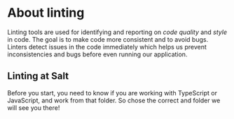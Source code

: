 # About linting

Linting tools are used for identifying and reporting on _code quality_ and _style_ in code. The goal is to make code more consistent and to avoid bugs. Linters detect issues in the code immediately which helps us prevent inconsistencies and bugs before even running our application.

## Linting at Salt

Before you start, you need to know if you are working with TypeScript or JavaScript, and work from that folder. So chose the correct and folder we will see you there!
